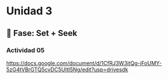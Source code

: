 # Unidad 3

## 🔎 Fase: Set + Seek

### Actividad 05

https://docs.google.com/document/d/1CfRJ3W3itQg-jFoUMY-5zG4tVBrGTQ5cvDC5UItI5Ng/edit?usp=drivesdk
